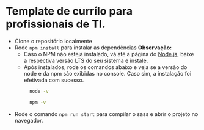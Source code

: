 # Template de currílo para profissionais de TI.

- Clone o repositório localmente
- Rode `npm install` para instalar as dependências
  **Observação:**
  - Caso o NPM não esteja instalado, vá até a página do [Node.js](https://nodejs.org/en/download/), baixe a respectiva versão LTS do seu sistema e instale.
  - Após instalados, rode os comandos abaixo e veja se a versão do node e da npm são exibidas no console. Caso sim, a instalação foi efetivada com sucesso.
    ```bash
      node -v
    ```
    ```bash
      npm -v
    ```
- Rode o comando `npm run start` para compilar o sass e abrir o projeto no navegador.